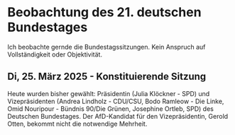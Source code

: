 # Beobachtung des 21. deutschen Bundestages
Ich beobachte gernde die Bundestagssitzungen. Kein Anspruch auf Vollständigkeit oder Objektivität.
## Di, 25. März 2025 - Konstituierende Sitzung
Heute wurden bisher gewählt: Präsidentin (Julia Klöckner - SPD) und Vizepräsidenten (Andrea Lindholz - CDU/CSU, Bodo Ramleow - Die Linke, Omid Nouripour - Bündnis 90/Die Grünen, Josephine Ortleb, SPD) des Deutschen Bundestages.
Der AfD-Kandidat für den Vizepräsidentin, Gerold Otten, bekommt nicht die notwendige Mehrheit.
